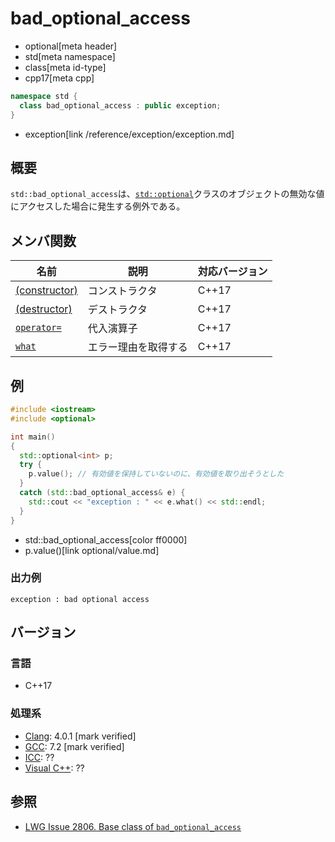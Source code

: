 # bad_optional_access
* optional[meta header]
* std[meta namespace]
* class[meta id-type]
* cpp17[meta cpp]

```cpp
namespace std {
  class bad_optional_access : public exception;
}
```
* exception[link /reference/exception/exception.md]

## 概要
`std::bad_optional_access`は、[`std::optional`](/reference/optional/optional.md)クラスのオブジェクトの無効な値にアクセスした場合に発生する例外である。


## メンバ関数

| 名前 | 説明 | 対応バージョン |
|------|------|----------------|
| [(constructor)](bad_optional_access/op_constructor.md) | コンストラクタ | C++17 |
| [(destructor)](bad_optional_access/op_destructor.md) | デストラクタ | C++17 |
| [`operator=`](bad_optional_access/op_assign.md) | 代入演算子 | C++17 |
| [`what`](bad_optional_access/what.md) | エラー理由を取得する | C++17 |


## 例
```cpp example
#include <iostream>
#include <optional>

int main()
{
  std::optional<int> p;
  try {
    p.value(); // 有効値を保持していないのに、有効値を取り出そうとした
  }
  catch (std::bad_optional_access& e) {
    std::cout << "exception : " << e.what() << std::endl;
  }
}
```
* std::bad_optional_access[color ff0000]
* p.value()[link optional/value.md]

### 出力例
```
exception : bad optional access
```

## バージョン
### 言語
- C++17

### 処理系
- [Clang](/implementation.md#clang): 4.0.1 [mark verified]
- [GCC](/implementation.md#gcc): 7.2 [mark verified]
- [ICC](/implementation.md#icc): ??
- [Visual C++](/implementation.md#visual_cpp): ??


## 参照
- [LWG Issue 2806. Base class of `bad_optional_access`](https://wg21.cmeerw.net/lwg/issue2806)
